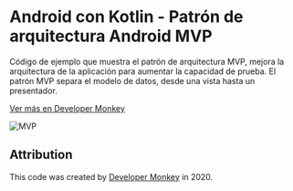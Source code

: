 # Android con Kotlin - Patrón de arquitectura Android MVP

Código de ejemplo que muestra el patrón de arquitectura MVP, mejora la arquitectura de la aplicación para aumentar la capacidad de prueba. El patrón MVP separa el modelo de datos, desde una vista hasta un presentador.

[Ver más en Developer Monkey](https://developermonkey.es/arquitectura-android-mvp/)

![MVP](https://raw.githubusercontent.com/arbems/Android-with-Kotlin-App-Architecture/master/Patr%C3%B3n%20de%20arquitectura%20MVP/0001.png)

## Attribution

This code was created by [Developer Monkey](https://developermonkey.es) in 2020.